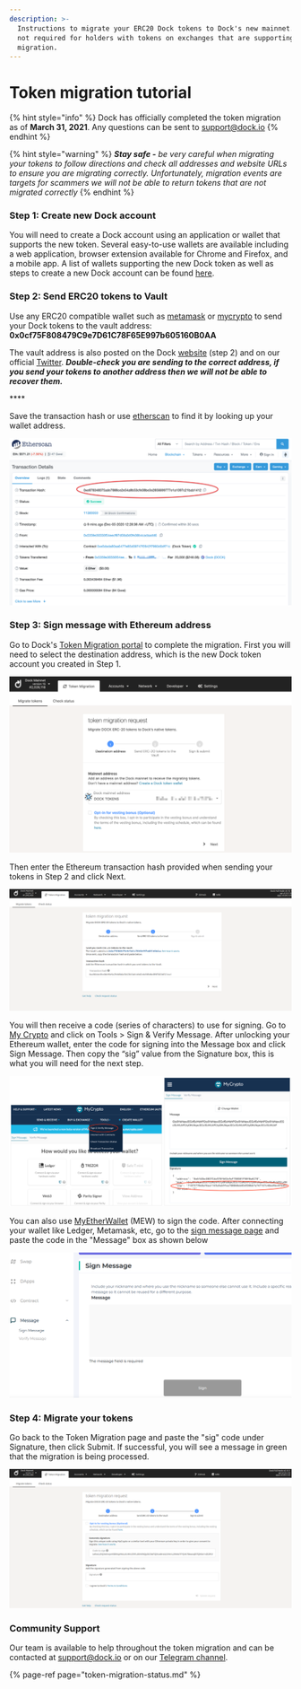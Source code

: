 ```yaml
---
description: >-
  Instructions to migrate your ERC20 Dock tokens to Dock's new mainnet. This is
  not required for holders with tokens on exchanges that are supporting the
  migration.
---
```


# Token migration tutorial

{% hint style="info" %}
Dock has officially completed the token migration as of **March 31, 2021**. Any questions can be sent to [support@dock.io](mailto:support@dock.io)
{% endhint %}

{% hint style="warning" %}
_**Stay safe -** be very careful when migrating your tokens to follow directions and check all addresses and website URLs to ensure you are migrating correctly.  Unfortunately, migration events are targets for scammers we will not be able to return tokens that are not migrated correctly_
{% endhint %}

### Step 1: Create new Dock account

You will need to create a Dock account using an application or wallet that supports the new token. Several easy-to-use wallets are available including a web application, browser extension available for Chrome and Firefox, and a mobile app. A list of wallets supporting the new Dock token as well as steps to create a new Dock account can be found [here](https://docs.dock.io/token-migration/migration-tutorial/wallets-and-account-creation).

### Step 2: Send ERC20 tokens to Vault

Use any ERC20 compatible wallet such as [metamask](https://metamask.io/) or [mycrypto](http://mycrypto.com/) to send your Dock tokens to the vault address: **0x0cf75F808479C9e7D61C78F65E997b605160B0AA**

The vault address is also posted on the Dock [website](https://www.dock.io/token-migration) \(step 2\) and on our official [Twitter](https://twitter.com/docknetwork). _**Double-check you are sending to the correct address, if you send your tokens to another address then we will not be able to recover them.**_

\*\*\*\*

Save the transaction hash or use [etherscan](https://etherscan.io/) to find it by looking up your wallet address.

![](../../../.gitbook/assets/4%20%281%29.png)

### Step 3: Sign message with Ethereum address

Go to Dock's [Token Migration portal](https://fe.dock.io/#/token-migration) to complete the migration. First you will need to select the destination address, which is the new Dock token account you created in Step 1.

![](../../../.gitbook/assets/step-1.png)

Then enter the Ethereum transaction hash provided when sending your tokens in Step 2 and click Next.

![](../../../.gitbook/assets/swap-step2.png)

You will then receive a code \(series of characters\) to use for signing. Go to [My Crypto](https://mycrypto.com/) and click on Tools &gt; Sign & Verify Message. After unlocking your Ethereum wallet, enter the code for signing into the Message box and click Sign Message. Then copy the “sig” value from the Signature box, this is what you will need for the next step.

![Message signing with MyCrypto](../../../.gitbook/assets/mycrypto1%20%282%29.png)

You can also use [MyEtherWallet](https://www.myetherwallet.com/) \(MEW\) to sign the code. After connecting your wallet like Ledger, Metamask, etc, go to the [sign message page](https://www.myetherwallet.com/interface/sign-message) and paste the code in the "Message" box as shown below

![](../../../.gitbook/assets/mew-sign.png)

### Step 4: Migrate your tokens

 Go back to the Token Migration page and paste the "sig" code under Signature, then click Submit. If successful, you will see a message in green that the migration is being processed.

![](../../../.gitbook/assets/swap-step3.png)

### Community Support

Our team is available to help throughout the token migration and can be contacted at [support@dock.io](mailto:support@dock.io) or on our [Telegram channel](https://t.me/dockio).

{% page-ref page="token-migration-status.md" %}

